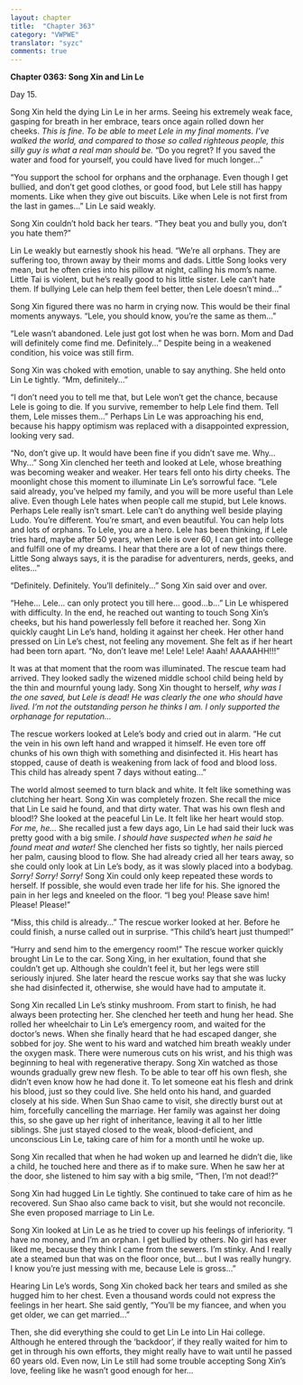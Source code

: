 ```yaml
---
layout: chapter
title:  "Chapter 363"
category: "VWPWE"
translator: "syzc"
comments: true
---
```


**Chapter 0363: Song Xin and Lin Le**

Day 15.

Song Xin held the dying Lin Le in her arms. Seeing his extremely weak face, gasping for breath in her embrace, tears once again rolled down her cheeks. *This is fine. To be able to meet Lele in my final moments. I’ve walked the world, and compared to those so called righteous people, this silly guy is what a real man should be.* “Do you regret? If you saved the water and food for yourself, you could have lived for much longer...”

“You support the school for orphans and the orphanage. Even though I get bullied, and don’t get good clothes, or good food, but Lele still has happy moments. Like when they give out biscuits. Like when Lele is not first from the last in games...” Lin Le said weakly.

Song Xin couldn’t hold back her tears. “They beat you and bully you, don’t you hate them?”

Lin Le weakly but earnestly shook his head. “We’re all orphans. They are suffering too, thrown away by their moms and dads. Little Song looks very mean, but he often cries into his pillow at night, calling his mom’s name. Little Tai is violent, but he’s really good to his little sister. Lele can’t hate them. If bullying Lele can help them feel better, then Lele doesn’t mind...”

Song Xin figured there was no harm in crying now. This would be their final moments anyways. “Lele, you should know, you’re the same as them...”

“Lele wasn’t abandoned. Lele just got lost when he was born. Mom and Dad will definitely come find me. Definitely...” Despite being in a weakened condition, his voice was still firm.

Song Xin was choked with emotion, unable to say anything. She held onto Lin Le tightly. “Mm, definitely...”

“I don’t need you to tell me that, but Lele won’t get the chance, because Lele is going to die. If you survive, remember to help Lele find them. Tell them, Lele misses them...” Perhaps Lin Le was approaching his end, because his happy optimism was replaced with a disappointed expression, looking very sad.

“No, don’t give up. It would have been fine if you didn’t save me. Why… Why...” Song Xin clenched her teeth and looked at Lele, whose breathing was becoming weaker and weaker. Her tears fell onto his dirty cheeks. The moonlight chose this moment to illuminate Lin Le’s sorrowful face. “Lele said already, you’ve helped my family, and you will be more useful than Lele alive. Even though Lele hates when people call me stupid, but Lele knows. Perhaps Lele really isn’t smart. Lele can’t do anything well beside playing Ludo. You’re different. You’re smart, and even beautiful. You can help lots and lots of orphans. To Lele, you are a hero. Lele has been thinking, if Lele tries hard, maybe after 50 years, when Lele is over 60, I can get into college and fulfill one of my dreams. I hear that there are a lot of new things there. Little Song always says, it is the paradise for adventurers, nerds, geeks, and elites...”

“Definitely. Definitely. You’ll definitely...” Song Xin said over and over.

“Hehe… Lele… can only protect you till here… good...b...” Lin Le whispered with difficulty. In the end, he reached out wanting to touch Song Xin’s cheeks, but his hand powerlessly fell before it reached her. Song Xin quickly caught Lin Le’s hand, holding it against her cheek. Her other hand pressed on Lin Le’s chest, not feeling any movement. She felt as if her heart had been torn apart. “No, don’t leave me! Lele! Lele! Aaah! AAAAAHH!!!”

It was at that moment that the room was illuminated. The rescue team had arrived. They looked sadly the wizened middle school child being held by the thin and mournful young lady. Song Xin thought to herself, *why was I the one saved, but Lele is dead! He was clearly the one who should have lived. I’m not the outstanding person he thinks I am. I only supported the orphanage for reputation...*

The rescue workers looked at Lele’s body and cried out in alarm. “He cut the vein in his own left hand and wrapped it himself. He even tore off chunks of his own thigh with something and disinfected it. His heart has stopped, cause of death is weakening from lack of food and blood loss. This child has already spent 7 days without eating...”

The world almost seemed to turn black and white. It felt like something was clutching her heart. Song Xin was completely frozen. She recall the mice that Lin Le said he found, and that dirty water. That was his own flesh and blood!? She looked at the peaceful Lin Le. It felt like her heart would stop. *For me, he...* She recalled just a few days ago, Lin Le had said their luck was pretty good with a big smile. *I should have suspected when he said he found meat and water!* She clenched her fists so tightly, her nails pierced her palm, causing blood to flow. She had already cried all her tears away, so she could only look at Lin Le’s body, as it was slowly placed into a bodybag. *Sorry! Sorry! Sorry!* Song Xin could only keep repeated these words to herself. If possible, she would even trade her life for his. She ignored the pain in her legs and kneeled on the floor. “I beg you! Please save him! Please! Please!”

“Miss, this child is already...” The rescue worker looked at her. Before he could finish, a nurse called out in surprise. “This child’s heart just thumped!”

“Hurry and send him to the emergency room!” The rescue worker quickly brought Lin Le to the car. Song Xing, in her exultation, found that she couldn’t get up. Although she couldn’t feel it, but her legs were still seriously injured. She later heard the rescue works say that she was lucky she had disinfected it, otherwise, she would have had to amputate it.

Song Xin recalled Lin Le’s stinky mushroom. From start to finish, he had always been protecting her. She clenched her teeth and hung her head. She rolled her wheelchair to Lin Le’s emergency room, and waited for the doctor’s news. When she finally heard that he had escaped danger, she sobbed for joy. She went to his ward and watched him breath weakly under the oxygen mask. There were numerous cuts on his wrist, and his thigh was beginning to heal with regenerative therapy. Song Xin watched as those wounds gradually grew new flesh. To be able to tear off his own flesh, she didn’t even know how he had done it. To let someone eat his flesh and drink his blood, just so they could live. She held onto his hand, and guarded closely at his side. When Sun Shao came to visit, she directly burst out at him, forcefully cancelling the marriage. Her family was against her doing this, so she gave up her right of inheritance, leaving it all to her little siblings. She just stayed closed to the weak, blood-deficient, and unconscious Lin Le, taking care of him for a month until he woke up.

Song Xin recalled that when he had woken up and learned he didn’t die, like a child, he touched here and there as if to make sure. When he saw her at the door, she listened to him say with a big smile, “Then, I’m not dead!?”

Song Xin had hugged Lin Le tightly. She continued to take care of him as he recovered. Sun Shao also came back to visit, but she would not reconcile. She even proposed marriage to Lin Le.

Song Xin looked at Lin Le as he tried to cover up his feelings of inferiority. “I have no money, and I’m an orphan. I get bullied by others. No girl has ever liked me, because they think I came from the sewers. I’m stinky. And I really ate a steamed bun that was on the floor once, but… but I was really hungry. I know you’re just messing with me, because Lele is gross...”

Hearing Lin Le’s words, Song Xin choked back her tears and smiled as she hugged him to her chest. Even a thousand words could not express the feelings in her heart. She said gently, “You’ll be my fiancee, and when you get older, we can get married...”

Then, she did everything she could to get Lin Le into Lin Hai college. Although he entered through the ‘backdoor’, if they really waited for him to get in through his own efforts, they might really have to wait until he passed 60 years old. Even now, Lin Le still had some trouble accepting Song Xin’s love, feeling like he wasn’t good enough for her…
